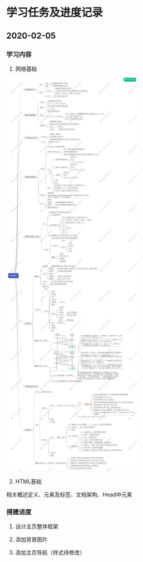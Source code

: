 # 学习任务及进度记录

## 2020-02-05

### 学习内容

1. 网络基础

![Image text](https://github.com/ChangeZ24/Lynn-Blog/blob/dev/images/mdpicture/internet.jpg)

2. HTML基础

相关概述定义、元素及标签、文档架构、Head中元素

### 搭建进度

1. 设计主页整体框架

2. 添加背景图片

3. 添加主页导航（样式待修改）
